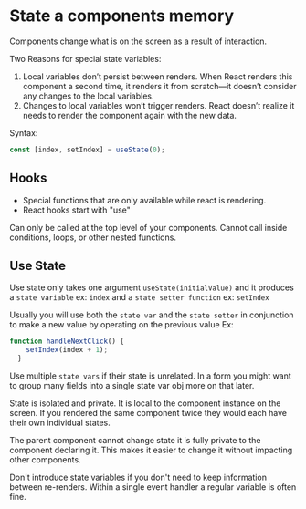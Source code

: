 # State a components memory
Components change what is on the screen as a result of interaction.

Two Reasons for special state variables:
1. Local variables don’t persist between renders. 
When React renders this component a second time, it renders it from scratch—it doesn’t 
consider any changes to the local variables.
2. Changes to local variables won’t trigger renders. 
React doesn’t realize it needs to render the component again with the new data.

Syntax:
```jsx
const [index, setIndex] = useState(0);
```

## Hooks
- Special functions that are only available while react is rendering.
- React hooks start with "use"

Can only be called at the top level of your components. Cannot call inside conditions,
loops, or other nested functions.

## Use State
Use state only takes one argument `useState(initialValue)`
and it produces a `state variable` ex: `index`
and a `state setter function` ex: `setIndex`

Usually you will use both the `state var` and the `state setter` in conjunction
to make a new value by operating on the previous value
Ex: 
```jsx
function handleNextClick() {
    setIndex(index + 1);
  }
```

Use multiple `state vars` if their state is unrelated.
In a form you might want to group many fields into a single state var obj more on that later.

State is isolated and private. It is local to the component instance on the screen.
If you rendered the same component twice they would each have their own individual states.

The parent component cannot change state it is fully private to the component declaring it. This
makes it easier to change it without impacting other components.

Don't introduce state variables if you don't need to keep information between re-renders.
Within a single event handler a regular variable is often fine.


